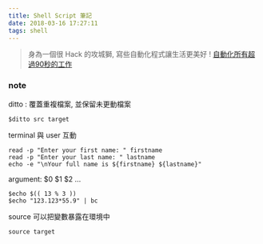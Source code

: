 ```yaml
---
title: Shell Script 筆記
date: 2018-03-16 17:27:11
tags: shell
---
```


>身為一個很 Hack 的攻城獅, 寫些自動化程式讓生活更美好 ! 
[自動化所有超過90秒的工作](https://www.bnext.com.tw/ext_rss/view/id/1099271 "Title")

### note
ditto : 覆蓋重複檔案, 並保留未更動檔案
```shell
$ditto src target
```

terminal 與 user 互動
```shell
read -p "Enter your first name: " firstname
read -p "Enter your last name: " lastname
echo -e "\nYour full name is ${firstname} ${lastname}"
```

argument: $0 $1 $2 ...

```shell
$echo $(( 13 % 3 ))
$echo "123.123*55.9" | bc
```

source 可以把變數暴露在環境中
```shell
source target
```
